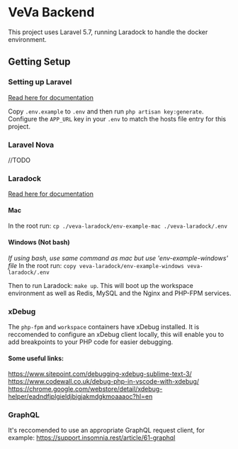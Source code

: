 # VeVa Backend

This project uses Laravel 5.7, running Laradock to handle the docker environment.

## Getting Setup

### Setting up Laravel

[Read here for documentation](https://laravel.com/docs/5.7/installation)

Copy `.env.example` to `.env` and then run `php artisan key:generate`. Configure the `APP_URL` key in your `.env` to match the hosts file entry for this project.

### Laravel Nova

//TODO

### Laradock
	
[Read here for documentation](https://laradock.io/documentation)

#### Mac
In the root run: `cp ./veva-laradock/env-example-mac ./veva-laradock/.env`

#### Windows (Not bash)
_If using bash, use same command as mac but use 'env-example-windows' file_
In the root run: `copy veva-laradock/env-example-windows veva-laradock/.env`

Then to run Laradock: `make up`. This will boot up the workspace environment as well as Redis, MySQL and the Nginx and PHP-FPM services.

### xDebug

The `php-fpm` and `workspace` containers have xDebug installed. It is reccomended to configure an xDebug client locally, this will enable you to add breakpoints to your PHP code for easier debugging.

#### Some useful links:
https://www.sitepoint.com/debugging-xdebug-sublime-text-3/
https://www.codewall.co.uk/debug-php-in-vscode-with-xdebug/
https://chrome.google.com/webstore/detail/xdebug-helper/eadndfjplgieldjbigjakmdgkmoaaaoc?hl=en

### GraphQL

It's reccomended to use an appropriate GraphQL request client, for example: https://support.insomnia.rest/article/61-graphql
